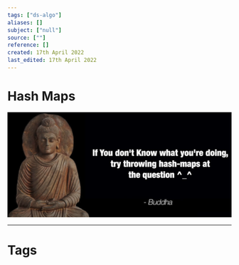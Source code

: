 ```yaml
---
tags: ["ds-algo"]
aliases: []
subject: ["null"]
source: [""]
reference: []
created: 17th April 2022
last_edited: 17th April 2022
---
```


# Hash Maps
![buddah](../../assets/buddah.png)

---
# Tags